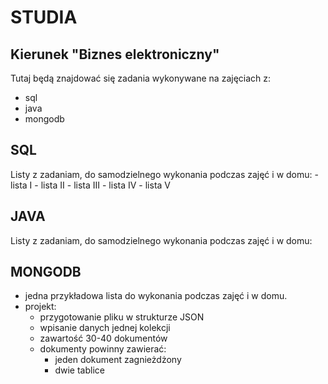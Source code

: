 # STUDIA
## Kierunek "Biznes elektroniczny"
Tutaj będą znajdować się zadania wykonywane na zajęciach z:
  - sql
  - java
  - mongodb

## SQL
  Listy z zadaniam, do samodzielnego wykonania podczas zajęć i w domu:
    - lista I
    - lista II
    - lista III
    - lista IV
    - lista V

## JAVA
  Listy z zadaniam, do samodzielnego wykonania podczas zajęć i w domu:


## MONGODB
  - jedna przykładowa lista do wykonania podczas zajęć i w domu.
  - projekt:
      - przygotowanie pliku w strukturze JSON
      - wpisanie danych jednej kolekcji
      - zawartość 30-40 dokumentów
      - dokumenty powinny zawierać:
          - jeden dokument zagnieżdżony
          - dwie tablice
